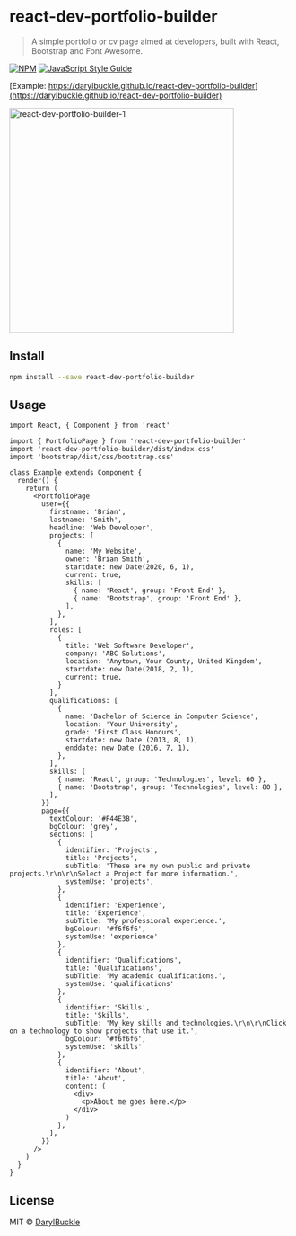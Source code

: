 # react-dev-portfolio-builder

> A simple portfolio or cv page aimed at developers, built with React, Bootstrap and Font Awesome.

[![NPM](https://img.shields.io/npm/v/react-dev-portfolio-builder.svg)](https://www.npmjs.com/package/react-dev-portfolio-builder) [![JavaScript Style Guide](https://img.shields.io/badge/code_style-standard-brightgreen.svg)](https://standardjs.com)

[Example: https://darylbuckle.github.io/react-dev-portfolio-builder](https://darylbuckle.github.io/react-dev-portfolio-builder)

<img width="400" alt="react-dev-portfolio-builder-1" src="https://user-images.githubusercontent.com/15156674/89340514-c6af3b80-d697-11ea-92b2-b0dc7b91e5b6.png">

## Install

```bash
npm install --save react-dev-portfolio-builder
```

## Usage

```tsx
import React, { Component } from 'react'

import { PortfolioPage } from 'react-dev-portfolio-builder'
import 'react-dev-portfolio-builder/dist/index.css'
import 'bootstrap/dist/css/bootstrap.css'

class Example extends Component {
  render() {
    return (
      <PortfolioPage
        user={{
          firstname: 'Brian',
          lastname: 'Smith',
          headline: 'Web Developer',
          projects: [
            {
              name: 'My Website',
              owner: 'Brian Smith',
              startdate: new Date(2020, 6, 1),
              current: true,
              skills: [
                { name: 'React', group: 'Front End' },
                { name: 'Bootstrap', group: 'Front End' },
              ],
            },
          ],
          roles: [
            {
              title: 'Web Software Developer',
              company: 'ABC Solutions',
              location: 'Anytown, Your County, United Kingdom',
              startdate: new Date(2018, 2, 1),
              current: true,
            }
          ],
          qualifications: [
            {
              name: 'Bachelor of Science in Computer Science',
              location: 'Your University',
              grade: 'First Class Honours',
              startdate: new Date (2013, 8, 1),
              enddate: new Date (2016, 7, 1),
            },
          ],
          skills: [
            { name: 'React', group: 'Technologies', level: 60 },
            { name: 'Bootstrap', group: 'Technologies', level: 80 },
          ],
        }}
        page={{
          textColour: '#F44E3B',
          bgColour: 'grey',
          sections: [
            {
              identifier: 'Projects',
              title: 'Projects',
              subTitle: 'These are my own public and private projects.\r\n\r\nSelect a Project for more information.',
              systemUse: 'projects',
            },
            {
              identifier: 'Experience',
              title: 'Experience',
              subTitle: 'My professional experience.',
              bgColour: '#f6f6f6',
              systemUse: 'experience'
            },
            {
              identifier: 'Qualifications',
              title: 'Qualifications',
              subTitle: 'My academic qualifications.',
              systemUse: 'qualifications'
            },
            {
              identifier: 'Skills',
              title: 'Skills',
              subTitle: 'My key skills and technologies.\r\n\r\nClick on a technology to show projects that use it.',
              bgColour: '#f6f6f6',
              systemUse: 'skills'
            },
            {
              identifier: 'About',
              title: 'About',
              content: (
                <div>
                  <p>About me goes here.</p>
                </div>
              )
            },
          ],
        }} 
      />
    )
  }
}
```

## License

MIT © [DarylBuckle](https://github.com/DarylBuckle)
